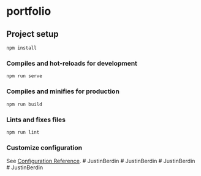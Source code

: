 # portfolio

## Project setup
```
npm install
```

### Compiles and hot-reloads for development
```
npm run serve
```

### Compiles and minifies for production
```
npm run build
```

### Lints and fixes files
```
npm run lint
```

### Customize configuration
See [Configuration Reference](https://cli.vuejs.org/config/).
#   J u s t i n B e r d i n  
 #   J u s t i n B e r d i n  
 #   J u s t i n B e r d i n  
 #   J u s t i n B e r d i n  
 